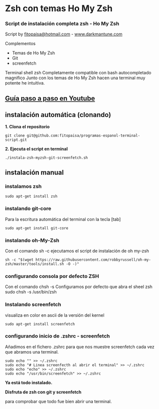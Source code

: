 # Zsh con temas Ho My Zsh

### Script de instalación completa zsh - Ho My Zsh
Script by fitopaisa@hotmail.com - www.darkmantune.com

Complementos 
- Temas de Ho My Zsh
- Git 
- screenfetch

Terminal shell zsh 
Completamente compatible con bash 
autocompletado magnifico 
Junto con los temas de Ho My Zsh hacen una terminal muy potente he intuitiva. 

## [Guía paso a paso en Youtube](https://www.youtube.com/watch?v=cslxODhqbg8&feature=youtu.be)

## instalación automática (clonando)
**1. Clona el repositorio**
```
git clone git@github.com:fitopaisa/programas-espanol-terminal-script.git
```
**2. Ejecuta el script en terminal**
```
./instala-zsh-myzsh-git-screenfetch.sh
```

## instalación manual
### instalamos zsh
```
sudo apt-get install zsh
```

### instalando git-core 
Para la escritura automática del terminal con la tecla [tab]
```
sudo apt-get install git-core
```

### instalando oh-My-Zsh
Con el comando sh -c ejecutamos el script de instalación de oh my-zsh
```
sh -c "$(wget https://raw.githubusercontent.com/robbyrussell/oh-my-zsh/master/tools/install.sh -O -)"
```

### configurando consola por defecto ZSH
Con el comando chsh -s Configuramos por defecto que abra el sheel zsh
sudo chsh -s /usr/bin/zsh


### Instalando screenfetch
visualiza en color en ascii de la versión del kernel
```
sudo apt-get install screenfetch
```

### configurando inicio de .zshrc - screenfetch
Añadimos en el fichero .zshrc para que 
nos muestre screenfetch cada vez que abramos una terminal.
```
sudo echo "" >> ~/.zshrc
sudo echo "# Linea screenfecth al abrir el terminal" >> ~/.zshrc
sudo echo "echo" >> ~/.zshrc
sudo echo "/usr/bin/screenfetch" >> ~/.zshrc
```
**Ya está todo instalado.**

**Disfruta de zsh con git y screenfetch**

para comprobar que todo fue bien abrir una terminal.

